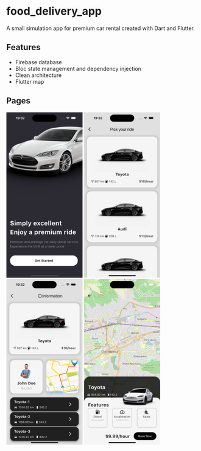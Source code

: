 # food_delivery_app

A small simulation app for premium car rental created with Dart and Flutter.

## Features

-   Firebase database
-   Bloc state management and dependency injection
-   Clean architecture
-   Flutter map

## Pages

<img src="Simulator Screenshot - iPhone 15 Pro - 2024-07-20 at 19.32.36.png" width="200">
<img src="Simulator Screenshot - iPhone 15 Pro - 2024-07-20 at 19.32.46.png" width="200">
<img src="Simulator Screenshot - iPhone 15 Pro - 2024-07-20 at 19.32.57.png" width="200">
<img src="Simulator Screenshot - iPhone 15 Pro - 2024-07-20 at 19.33.07.png" width="200">
